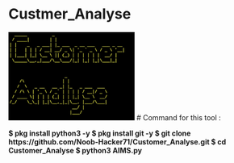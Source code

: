 # Custmer_Analyse
<img width="250" heigth="250" src="Customer.jpg">
# Command for this tool :
<p><b>
$ pkg install python3 -y
$ pkg install git -y
$ git clone https://github.com/Noob-Hacker71/Customer_Analyse.git
$ cd Customer_Analyse
$ python3 AIMS.py
</P></b>
